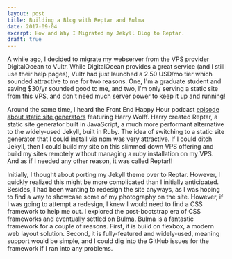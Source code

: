 ```yaml
---
layout: post
title: Building a Blog with Reptar and Bulma
date: 2017-09-04
excerpt: How and Why I Migrated my Jekyll Blog to Reptar.
draft: true
---
```


A while ago, I decided to migrate my webserver from the VPS provider DigitalOcean to Vultr. While DigitalOcean provides a great service (and I still use their help pages), Vultr had just launched a 2.50 USD/mo tier which sounded attractive to me for two reasons. One, I'm a graduate student and saving $30/yr sounded good to me, and two, I'm only serving a static site from this VPS, and don't need much server power to keep it up and running!

Around the same time, I heard the Front End Happy Hour podcast [episode about static site generators](http://frontendhappyhour.com/episodes/static-site-generators-and-dynamic-drink-drinkers/) featuring Harry Wolff. Harry created Reptar, a static site generator built in JavaScript, a much more performant alternative to the widely-used Jekyll, built in Ruby. The idea of switching to a static site generator that I could install via npm was very attractive. If I could ditch Jekyll, then I could build my site on this slimmed down VPS offering and build my sites remotely without managing a ruby installation on my VPS. And as if I needed any other reason, it was called <span class="hoverText" title="The static site generator formerly known as yarn.">Reptar</span>!!

Initially, I thought about porting my Jekyll theme over to Reptar. However, I quickly realized this might be more complicated than I initially anticipated. Besides, I had been wanting to redesign the site anyways, as I was hoping to find a way to showcase some of my photography on the site.  However, if I was going to attempt a redesign, I knew I would need to find a CSS framework to help me out. I explored the post-bootstrap era of CSS frameworks and eventually settled on [Bulma](http://bulma.io). Bulma is a fantastic framework for a couple of reasons. First, it is build on flexbox, a <span class="hoverText" title="You can finally keep those footers stuck to the bottom of the screen with just a few lines of CSS!">modern</span> web layout solution. Second, it is fully-featured and widely-used, meaning support would be simple, and I could dig into the GitHub issues for the framework if I ran into any problems.
